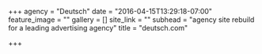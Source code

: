 +++
agency = "Deutsch"
date = "2016-04-15T13:29:18-07:00"
feature_image = ""
gallery = []
site_link = ""
subhead = "agency site rebuild for a leading advertising agency"
title = "deutsch.com"

+++
